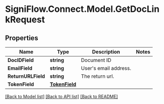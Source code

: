 
# SigniFlow.Connect.Model.GetDocLinkRequest

## Properties

Name | Type | Description | Notes
------------ | ------------- | ------------- | -------------
**DocIDField** | **string** | Document ID | 
**EmailField** | **string** | User&#39;s email address. | 
**ReturnURLField** | **string** | The return url. | 
**TokenField** | [**TokenField**](TokenField.md) |  | 

[[Back to Model list]](../README.md#documentation-for-models)
[[Back to API list]](../README.md#documentation-for-api-endpoints)
[[Back to README]](../README.md)


